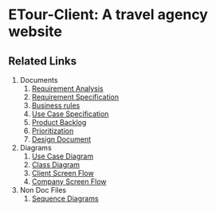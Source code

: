 # ETour-Client: A travel agency website

## Related Links
1. Documents
    1. [Requirement Analysis](https://docs.google.com/spreadsheets/d/1RCG4gHIZZ9rTeNQlSHe6Ia9JidD0yi0n0qvytz4uYu8/edit#gid=0)
    2. [Requirement Specification](https://docs.google.com/document/d/1cTx8uCCb07HLOZkmZJ7bheEYuyOe3X-ngbSz3TiqzDo/edit)
    3. [Business rules](https://docs.google.com/document/d/1_bcAeK0k9jHMEdfdKhkwnhRLwQ969FZYip9r8wahKVM/edit)
    4. [Use Case Specification](https://docs.google.com/document/d/1kiB_-iMRJbxphcBclzjVXWi358IVcPcRWt83pMYMlN0/edit)
    5. [Product Backlog](https://docs.google.com/spreadsheets/d/1KCh0IHx4Ok8Bf7TwpvkT0PkQzumL2766WhjGFniofNs/edit#gid=0)
    6. [Prioritization](https://docs.google.com/spreadsheets/d/1FddDXYCIwmSz72lI-GZs1eYimSogbgrCIX3ydg2ttv4/edit?usp=sharing)
    7. [Design Document](https://docs.google.com/document/d/1pjm_CqAxl1AHTf3zTeJPak7IW6Fer2QBqJJAEbexO9A/edit?usp=sharing)
2. Diagrams
    1. [Use Case Diagram](https://lucid.app/lucidchart/db1cbef1-f40d-43a4-a3b3-ee54f75ce431/edit?page=0_0#)
    2. [Class Diagram](https://lucid.app/lucidchart/1078a848-ee0b-440d-9177-f98ae5730026/edit)
    3. [Client Screen Flow](https://lucid.app/lucidchart/72010873-fe22-476a-8a28-9012d268fd30/edit)
    4. [Company Screen Flow](https://lucid.app/lucidchart/71e397ae-d6de-445e-84ea-7b170f070d7a/edit)
3. Non Doc Files
    1. [Sequence Diagrams](https://drive.google.com/drive/folders/1qq0dm2JtJLZDgYfql_LkXJi06e5GXPvG?usp=sharing)
